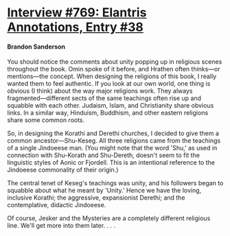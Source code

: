 # [Interview #769: Elantris Annotations, Entry #38](https://www.theoryland.com/intvmain.php?i=769#38)

#### Brandon Sanderson

You should notice the comments about unity popping up in religious scenes throughout the book. Omin spoke of it before, and Hrathen often thinks—or mentions—the concept. When designing the religions of this book, I really wanted them to feel authentic. If you look at our own world, one thing is obvious (I think) about the way major religions work. They always fragmented—different sects of the same teachings often rise up and squabble with each other. Judaism, Islam, and Christianity share obvious links. In a similar way, Hinduism, Buddhism, and other eastern religions share some common roots.

So, in designing the Korathi and Derethi churches, I decided to give them a common ancestor—Shu-Keseg. All three religions came from the teachings of a single Jindoeese man. (You might note that the word 'Shu,' as used in connection with Shu-Korath and Shu-Dereth, doesn't seem to fit the linguistic styles of Aonic or Fjordell. This is an intentional reference to the Jindoeese commonality of their origin.)

The central tenet of Keseg's teachings was unity, and his followers began to squabble about what he meant by 'Unity.' Hence we have the loving, inclusive Korathi; the aggressive, expansionist Derethi; and the contemplative, didactic Jindoeese.

Of course, Jesker and the Mysteries are a completely different religious line. We'll get more into them later. . . .

